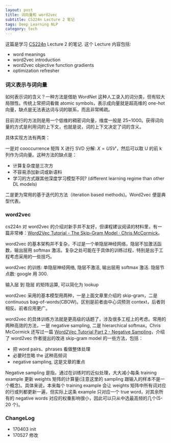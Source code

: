 ```yaml
---
layout: post
title: 词向量和 word2vec
subtitle: CS224n Lecture 2 笔记
tags: Deep_Learning NLP
category: tech
---
```


这篇是学习 [CS224n](http://web.stanford.edu/class/cs224n/syllabus.html) Lecture 2 的笔记. 这个 Lecture 内容包括:

* word meanings
* word2vec introduction
* word2vec objective function gradients
* optimization refresher 

### 词义表示与词向量

如何表示词的含义？一种方法是借助 WordNet 这种人工录入的词分类，但有较大局限性。传统上常把词看做 atomic symbols，表示成向量就是超高维的 one-hot 向量，缺点是无法表达词与词的联系，而且非常稀疏。

目前流行的方法则是用一个低维的稠密词向量，维度一般是 25~1000。获得词向量的方式是利用词的上下文，也就是说，词的上下文决定了词的含义。

具体实现方法有两类：

一是对 cooccurrence 矩阵 X 进行 SVD 分解: $X = USV'$，然后可以取 U 的前 k 列作为词向量。这种方法的缺点是：
* 计算复杂度是三次方
* 不容易添加新词或新语料
* 学习的方式跟其他深度学习模型不同? (different learning regime than other DL models)

二是更为常用的基于迭代的方法（iteration based methods)。Word2vec 便是典型代表。

### word2vec

cs224n 对 word2vec 的介绍对新手并不友好，但课程建议阅读的材料里，有一篇非常棒：[Word2Vec Tutorial - The Skip-Gram Model · Chris McCormick](http://mccormickml.com/2016/04/19/word2vec-tutorial-the-skip-gram-model/)。

word2vec 的基本架构并不复杂，不过是一个单隐层神经网络，隐层不加激活函数，输出层用 softmax 激活。复杂之处可能在于具体的训练过程，特别是出于工程考虑采用的一些技巧。


word2vec 的训练: 单隐层神经网络, 隐层不激活, 输出层用 softmax 激活. 隐层节点数: google 用 300.

输入层 到 隐层 的矩阵运算, 可以简化为 lookup

word2vec 采用的基本模型用两种，一是上面文章里介绍的 skip-gram，二是 continuous bag-of-words(CBOW)。区别是前者由中心词预测 context，后者则相反。前者应用更广。

word2vec 的具体训练方法就是更高级的话题了，涉及很多工程上的考虑。常用的两种高效的方法，一是 negative sampling, 二是 hierarchical softmax。Chris McCormick 还写过一篇 [Word2Vec Tutorial Part 2 - Negative Sampling](http://mccormickml.com/2017/01/11/word2vec-tutorial-part-2-negative-sampling/)，介绍了 word2vec 作者提出的改进 skip-gram model 的一些方法，包括：
* 把 word pairs、phrases 看做整体处理
* 必要时忽略 the 这种高频词
* negative sampling, 这是文章的重点

Negative sampling 是指，通过在训练时的近似处理，大大减小每条 training example 更新 weights 矩阵的计算量(注意这里的 sampling 跟输入的样本不是一个概念)。具体来说，本来每个 training example 会让 weights 矩阵中所有词对应的行或列都更新一遍，但实际上这条 example 只对应一个 true word，对其余所有的 negative words 对应的权重影响很小，因此可以只从中选最高频的几个(5-20 个)。

### ChangeLog

* 170403 init
* 170527 修改
